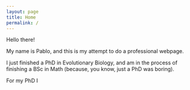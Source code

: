 ```yaml
---
layout: page
title: Home
permalink: /
---
```


Hello there!

My name is Pablo, and this is my attempt to do a professional webpage.

I just finished a PhD in Evolutionary Biology, and am in the process of finishing a BSc in Math (because, you know, just a PhD was boring).

For my PhD I


